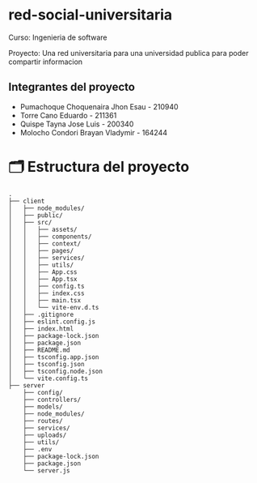 # red-social-universitaria
Curso: Ingenieria de software

Proyecto: Una red universitaria para una universidad publica para poder compartir informacion
## Integrantes del proyecto
- Pumachoque Choquenaira Jhon Esau  - 210940
- Torre Cano Eduardo                - 211361
- Quispe Tayna Jose Luis            - 200340
- Molocho Condori Brayan Vladymir   - 164244 

# 🗂️ Estructura del proyecto

```text
.
├── client
│   ├── node_modules/
│   ├── public/
│   ├── src/
│   │   ├── assets/
│   │   ├── components/
│   │   ├── context/
│   │   ├── pages/
│   │   ├── services/
│   │   ├── utils/
│   │   ├── App.css
│   │   ├── App.tsx
│   │   ├── config.ts
│   │   ├── index.css
│   │   ├── main.tsx
│   │   └── vite-env.d.ts
│   ├── .gitignore
│   ├── eslint.config.js
│   ├── index.html
│   ├── package-lock.json
│   ├── package.json
│   ├── README.md
│   ├── tsconfig.app.json
│   ├── tsconfig.json
│   ├── tsconfig.node.json
│   └── vite.config.ts
├── server
    ├── config/
    ├── controllers/
    ├── models/
    ├── node_modules/
    ├── routes/
    ├── services/
    ├── uploads/
    ├── utils/
    ├── .env
    ├── package-lock.json
    ├── package.json
    └── server.js
```

